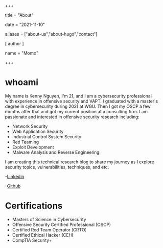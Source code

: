 +++

title = "About"

date = "2021-11-10"

aliases = ["about-us","about-hugo","contact"]

[ author ]

 name = "Momo"

+++

# whoami

My name is Kenny Nguyen, I'm 21, and I am a cybersecurity professional with experience in offensive security and VAPT. I graduated with a master's degree in cybersecurity during 2021 at WGU. Then I got my OSCP a few months after that and got my current position at a consulting firm. I am passionate and interested in offensive security research including:
- Network Security
- Web Application Security
- Industrial Control System Security
- Red Teaming 
- Exploit Development
- Malware Analysis and Reverse Engineering

I am creating this technical research blog to share my journey as I explore security topics, vulnerabilities, techniques, and etc.

-[Linkedin](https://www.linkedin.com/in/kenny-nguyen-2a3022152/)

-[Github](https://github.com/momo1239)

# Certifications
- Masters of Science in Cybersecurity
- Offensive Security Certified Professional (OSCP)
- Certified Red Team Operator (CRTO)
- Certified Ethical Hacker (CEH)
- CompTIA Security+